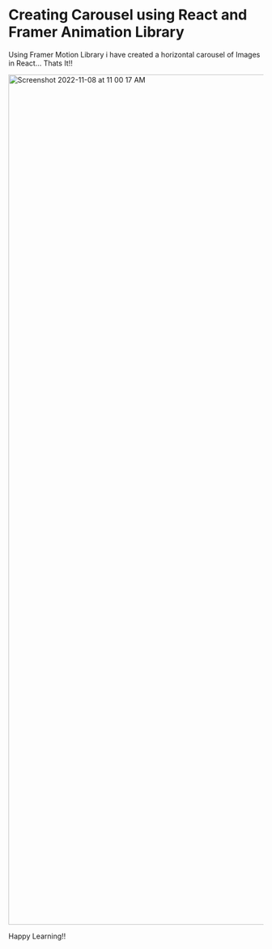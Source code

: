 # Creating Carousel using React and Framer Animation Library

Using Framer Motion Library i have created a horizontal carousel of Images in React...
Thats It!!

<img width="1680" alt="Screenshot 2022-11-08 at 11 00 17 AM" src="https://user-images.githubusercontent.com/99812620/200483665-4bab4ffd-b3ff-475a-aae6-06253d6db7e0.png">

Happy Learning!!
